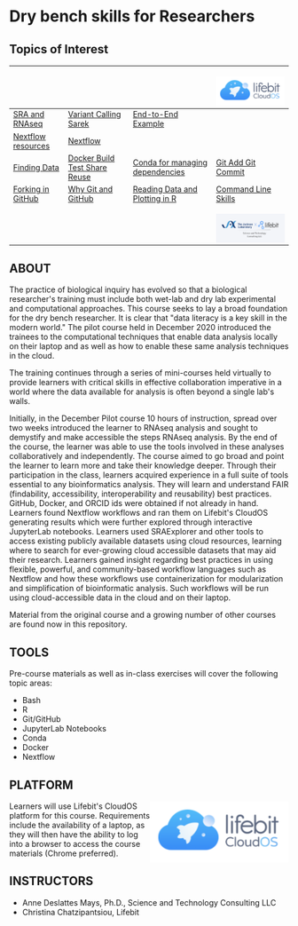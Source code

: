 # Dry bench skills for Researchers

## Topics of Interest
|   |   |   | <p align="center"><img src="https://github.com/lifebit-ai/dry-bench-skills-for-researchers/blob/main/assets/lifebitCloudOS.png"  width="250" align="right" ></p> |
|---|---|---|---|
|[SRA and RNAseq](https://github.com/lifebit-ai/dry-bench-skills-for-researchers/tree/main/mini-courses/2_sra_and_rnaseq) |[Variant Calling Sarek](https://github.com/lifebit-ai/dry-bench-skills-for-researchers/tree/adds-mini-courses/mini-courses/1_variant_calling) | [End-to-End Example](https://github.com/lifebit-ai/dry-bench-skills-for-researchers/blob/main/classes/class_5/Illustrative-Example.md) | 
| [Nextflow resources](https://github.com/lifebit-ai/dry-bench-skills-for-researchers/blob/main/classes/class_5/2-nextflow-resources.md)| [Nextflow](https://github.com/lifebit-ai/dry-bench-skills-for-researchers/blob/main/classes/class_4/nextflow.md) | 
| [Finding Data](https://github.com/lifebit-ai/dry-bench-skills-for-researchers/blob/main/classes/class_4/BONUS-Finding-Data.md) | [Docker Build Test Share Reuse](https://github.com/lifebit-ai/dry-bench-skills-for-researchers/blob/main/classes/class_3/2-build-test-share-reuse-docker.ipynb) | [Conda for managing dependencies](https://github.com/lifebit-ai/dry-bench-skills-for-researchers/blob/main/classes/class_3/1-conda-for-managing-dependencies.ipynb) | [Git Add Git Commit](https://github.com/lifebit-ai/dry-bench-skills-for-researchers/blob/main/classes/class_2/3-the-add-push-git-routine.ipynb) |
| [Forking in GitHub](https://github.com/lifebit-ai/dry-bench-skills-for-researchers/blob/main/classes/class_2/2-the-fork-git-routine.ipynb) | [Why Git and GitHub](https://github.com/lifebit-ai/dry-bench-skills-for-researchers/blob/main/classes/class_2/1-why-git-and-setup.md) | [Reading Data and Plotting in R](https://github.com/lifebit-ai/dry-bench-skills-for-researchers/blob/main/classes/class_1/2-reading-data-and-plotting-in-R.ipynb) | [Command Line Skills](https://github.com/lifebit-ai/dry-bench-skills-for-researchers/blob/main/classes/class_1/1-using-the-command-line.ipynb) |
|   |   |   | <p align="center"><img src="https://github.com/lifebit-ai/dry-bench-skills-for-researchers/blob/adds-mini-courses/assets/JAX.Lifebit.SciTechCon.png"  width="250" align="right" ></p> |

## ABOUT

The practice of biological inquiry has evolved so that a biological researcher's training must include both wet-lab and dry lab experimental and computational approaches. This course seeks to lay a broad foundation for the dry bench researcher. It is clear that "data literacy is a key skill in the modern world." The pilot course held in December 2020 introduced the trainees to the computational techniques that enable data analysis locally on their laptop and as well as how to enable these same analysis techniques in the cloud.

The training continues through a series of mini-courses held virtually to provide learners with critical skills in effective collaboration imperative in a world where the data available for analysis is often beyond a single lab's walls.

Initially, in the December Pilot course 10 hours of instruction, spread over two weeks introduced the learner to RNAseq analysis and sought to demystify and make accessible the steps RNAseq analysis. By the end of the course, the learner was able to use the tools involved in these analyses collaboratively and independently. The course aimed to go broad and point the learner to learn more and take their knowledge deeper. Through their participation in the class, learners acquired experience in a full suite of tools essential to any bioinformatics analysis. They will learn and understand FAIR (findability, accessibility, interoperability and reusability) best practices.  GitHub, Docker, and ORCID ids were obtained if not already in hand.  Learners found Nextflow workflows and ran them on Lifebit's CloudOS generating results which were further explored through interactive JupyterLab notebooks. Learners used SRAExplorer and other tools to access existing publicly available datasets using cloud resources, learning where to search for ever-growing cloud accessible datasets that may aid their research. Learners gained insight regarding best practices in using flexible, powerful, and community-based workflow languages such as Nextflow and how these workflows use containerization for modularization and simplification of bioinformatic analysis. Such workflows will be run using cloud-accessible data in the cloud and on their laptop. 

Material from the original course and a growing number of other courses are found now in this repository.

## TOOLS

Pre-course materials as well as in-class exercises will cover the following topic areas:

- Bash
- R
- Git/GitHub
- JupyterLab Notebooks
- Conda
- Docker
- Nextflow

## PLATFORM

<p align="center"><img src="https://github.com/lifebit-ai/dry-bench-skills-for-researchers/blob/adds-mini-courses/assets/lifebitCloudOS.png"  width="250" align="right" ></p>

Learners will use Lifebit's CloudOS platform for this course. Requirements include the availability of a laptop, as they will then have the ability to log into a browser to access the course materials (Chrome preferred).

## INSTRUCTORS

- Anne Deslattes Mays, Ph.D., Science and Technology Consulting LLC
- Christina Chatzipantsiou, Lifebit
